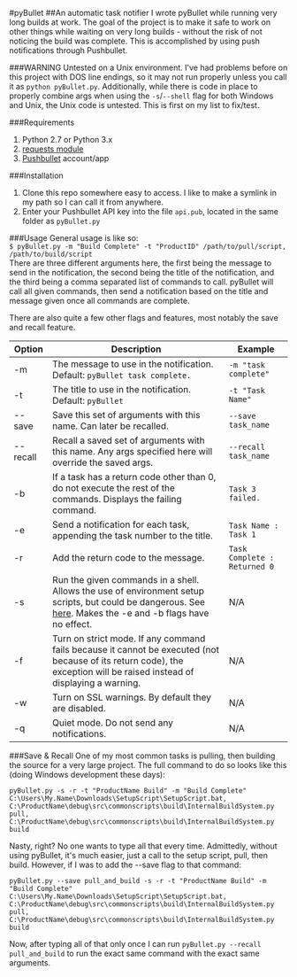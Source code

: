 #pyBullet
##An automatic task notifier
I wrote pyBullet while running very long builds at work. The goal of the project is to make it safe to work on other things while waiting on very long builds - without the risk of not noticing the build was complete. This is accomplished by using push notifications through Pushbullet.

###WARNING
Untested on a Unix environment. I've had problems before on this project with DOS line endings, so it may not run properly unless you call it as `python pyBullet.py`. Additionally, while there is code in place to properly combine args when using the `-s`/`--shell` flag for both Windows and Unix, the Unix code is untested. This is first on my list to fix/test.

###Requirements
1. Python 2.7 or Python 3.x  
2. [requests module](http://docs.python-requests.org/en/latest/)  
3. [Pushbullet](https://www.pushbullet.com/) account/app

###Installation
1. Clone this repo somewhere easy to access. I like to make a symlink in my path so I can call it from anywhere.
2. Enter your Pushbullet API key into the file `api.pub`, located in the same folder as `pyBullet.py`

###Usage
General usage is like so:  
`$ pyBullet.py -m "Build Complete" -t "ProductID" /path/to/pull/script, /path/to/build/script`  
There are three different arguments here, the first being the message to send in the notification, the second being the title of the notification, and the third being a comma separated list of commands to call. pyBullet will call all given commands, then send a notification based on the title and message given once all commands are complete.

There are also quite a few other flags and features, most notably the save and recall feature.

| Option | Description | Example |
| ------ | ----------- | ------- |
| -m | The message to use in the notification. Default: `pyBullet task complete.` | `-m "task complete"` |
| -t | The title to use in the notification. Default: `pyBullet` | `-t "Task Name"` |
| --save | Save this set of arguments with this name. Can later be recalled. | `--save task_name` |
| --recall | Recall a saved set of arguments with this name. Any args specified here will override the saved args. | `--recall task_name` |
| -b | If a task has a return code other than 0, do not execute the rest of the commands. Displays the failing command. | `Task 3 failed.` |
| -e | Send a notification for each task, appending the task number to the title. | `Task Name : Task 1` |
| -r | Add the return code to the message. | `Task Complete : Returned 0` |
| -s | Run the given commands in a shell. Allows the use of environment setup scripts, but could be dangerous. See [here](https://docs.python.org/2/library/subprocess.html#frequently-used-arguments). Makes the -e and -b flags have no effect. | N/A |
| -f | Turn on strict mode. If any command fails because it cannot be executed (not because of its return code), the exception will be raised instead of displaying a warning. | N/A |
| -w | Turn on SSL warnings. By default they are disabled. | N/A |
| -q | Quiet mode. Do not send any notifications. | N/A |

###Save & Recall
One of my most common tasks is pulling, then building the source for a very large project. The full command to do so looks like this (doing Windows development these days):  
```
pyBullet.py -s -r -t "ProductName Build" -m "Build Complete"
C:\Users\My.Name\Downloads\SetupScript\SetupScript.bat,
C:\ProductName\debug\src\commonscripts\build\InternalBuildSystem.py pull,
C:\ProductName\debug\src\commonscripts\build\InternalBuildSystem.py build
```

Nasty, right? No one wants to type all that every time. Admittedly, without using pyBullet, it's much easier, just a call to the setup script, pull, then build. However, if I was to add the --save flag to that command:  
```
pyBullet.py --save pull_and_build -s -r -t "ProductName Build" -m "Build Complete"
C:\Users\My.Name\Downloads\SetupScript\SetupScript.bat,
C:\ProductName\debug\src\commonscripts\build\InternalBuildSystem.py pull,
C:\ProductName\debug\src\commonscripts\build\InternalBuildSystem.py build
```

Now, after typing all of that only once I can run `pyBullet.py --recall pull_and_build` to run the exact same command with the exact same arguments.